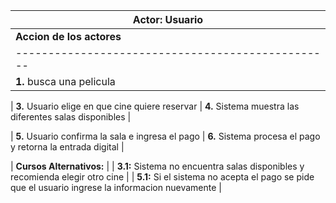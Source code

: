 
|     **Actor:** Usuario                                                                                                            |           
| --------------------------------------------------------------------------------------------------------------------------------- |                                                      
|         **Accion de los actores**                 |                      **Respuesta del sistema**                                |
| ------------------------------------------------- | ----------------------------------------------------------------------------- |
| **1.**  busca una pelicula                        | **2.** Sistema muestra los diferentes cines que estan emitiendo esa pelicula  |

| **3.** Usuario elige en que cine quiere reservar  | **4.** Sistema muestra las diferentes salas disponibles                       |

| **5.** Usuario confirma la sala e ingresa el pago | **6.** Sistema procesa el pago y retorna la entrada digital                   |

|  **Cursos Alternativos:**                                                                                                         |
| **3.1:** Sistema no encuentra salas disponibles y recomienda elegir otro cine                                                     |
| **5.1:** Si el sistema no acepta el pago se pide que el usuario ingrese la informacion nuevamente                                 | 
